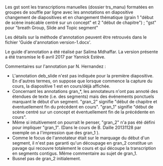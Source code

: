 Les gst sont les transcriptions manuelles (dossier trs_manu) formatées en groupes de souffle par ligne avec les annotations en diapositive changement de diapositives et en changement thématique (grain 1 "début de scène insécable centré sur un concept" et 2 "début de chapitre") ; "gst" pour "breath Group, Slide and Topic segment"

Les détails sur la méthode d'annotation peuvent être retrouvés dans le fichier 'Guide d'annotation version-1.docx'.

Le guide d'annotation a été réalisé par Salima Mdhaffar. La version présente a été transmise le 6 avril 2017 par Yannick Estève.

Commentaires sur l'annotation par N. Hernandez :

* L'annotation deb_slide n'est pas indiquée pour la première diapositive. En d'autres termes, on suppose que lorsque commence la capture du cours, la diapositive 1 est en cours/déjà affichée.
* Concernant les annotations gran_*, les annotateurs n'ont pas annoté des étendues de texte (i.e. des segments) mais des événements ponctuels marquant le début d'un segment. "gran_2" signifie "début de chapitre et éventuellement fin du précédent en cours". "gran_1" signifie "début de scène centré sur un concept et éventuellement fin de la précédente en cours".
* Même si intuitivement on pourrait le penser, "gran_2" n'a pas été défini pour impliquer "gran_1". (Dans le cours de B. Daille 20131128 par exemple on a l'impression que des gran_1 ).
* Comme le focus de l'annotateur était sur le marquage du début d'un segment, il n'est pas garanti qu'un découpage en gran_2 constitue un pavage qui recouvre totalement le cours et qui découpe la transcription en segments contigus. Même commentaire au sujet de gran_1.
* Busnel pas de gran_2 initialement.
